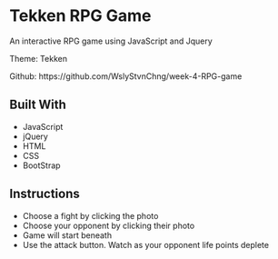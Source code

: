 <h1><strong>Tekken RPG Game</strong></h1>
<tr>
<p>An interactive RPG game using JavaScript and Jquery 
</p>
<p>Theme: Tekken</p>
  <p>Github: https://github.com/WslyStvnChng/week-4-RPG-game</p>

<h2>Built With</h2>
<ul>
<li>JavaScript</li>
 <li>jQuery</li>
<li>HTML</li>
<li>CSS</li>
<li>BootStrap</li>
</ul>

<h2>Instructions</h2>
<ul>
<li>Choose a fight by clicking the photo</li>
 <li>Choose your opponent by clicking their photo</li>
<li>Game will start beneath</li>
<li>Use the attack button. Watch as your opponent life points deplete</li>

</ul>



